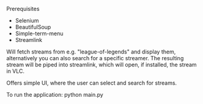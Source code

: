 Prerequisites
* Selenium 
* BeautifulSoup
* Simple-term-menu
* Streamlink

Will fetch streams from e.g. "league-of-legends" and display them, alternatively you can also search for a specific streamer. The resulting stream will be piped into streamlink, which will open, if installed, the stream in VLC.

Offers simple UI, where the user can select and search for streams.

To run the application: python main.py


